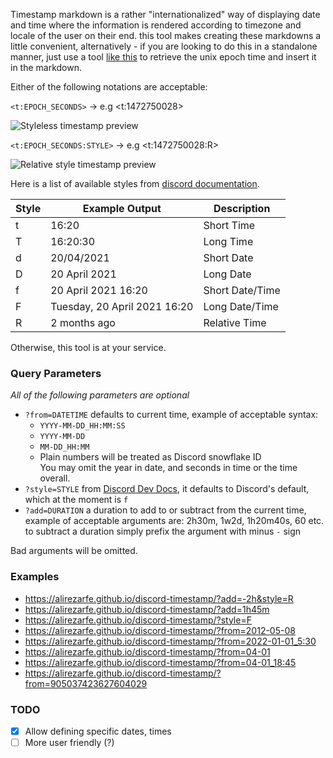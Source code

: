 Timestamp markdown is a rather "internationalized" way of displaying date and time where the information is rendered according to timezone and locale of the user on their end. this tool makes creating these markdowns a little convenient, alternatively - if you are looking to do this in a standalone manner, just use a tool [like this](https://www.epochconverter.com/) to retrieve the unix epoch time and insert it in the markdown.

Either of the following notations are acceptable:

`<t:EPOCH_SECONDS>` → e.g <t:1472750028>

![Styleless timestamp preview](https://cdn.discordapp.com/attachments/652544869314854934/862699749652430868/timestamp_1.png)

`<t:EPOCH_SECONDS:STYLE>` → e.g <t:1472750028:R>

![Relative style timestamp preview](https://cdn.discordapp.com/attachments/652544869314854934/862699751602651156/timestamp_2.png)

Here is a list of available styles from [discord documentation](https://discord.com/developers/docs/reference#message-formatting-timestamp-styles).

| Style | Example Output               | Description     |
| ----- | ---------------------------- | --------------- |
| t     | 16:20                        | Short Time      |
| T     | 16:20:30                     | Long Time       |
| d     | 20/04/2021                   | Short Date      |
| D     | 20 April 2021                | Long Date       |
| f    | 20 April 2021 16:20          | Short Date/Time |
| F     | Tuesday, 20 April 2021 16:20 | Long Date/Time  |
| R     | 2 months ago                 | Relative Time   |

Otherwise, this tool is at your service.

### Query Parameters
*All of the following parameters are optional*

- `?from=DATETIME` defaults to current time, example of acceptable syntax:
    - `YYYY-MM-DD_HH:MM:SS`
    - `YYYY-MM-DD`
    - `MM-DD_HH:MM` 
    - Plain numbers will be treated as Discord snowflake ID \
    You may omit the year in date, and seconds in time or the time overall.
- `?style=STYLE` from [Discord Dev Docs](https://discord.com/developers/docs/reference#message-formatting-timestamp-styles), it defaults to Discord's default, which at the moment is `f`
- `?add=DURATION` a duration to add to or subtract from the current time, example of acceptable arguments are: 2h30m, 1w2d, 1h20m40s, 60 etc. to subtract a duration simply prefix the argument with minus `-` sign

Bad arguments will be omitted.

### Examples

- <https://alirezarfe.github.io/discord-timestamp/?add=-2h&style=R>
- <https://alirezarfe.github.io/discord-timestamp/?add=1h45m>
- <https://alirezarfe.github.io/discord-timestamp/?style=F>
- <https://alirezarfe.github.io/discord-timestamp/?from=2012-05-08>
- <https://alirezarfe.github.io/discord-timestamp/?from=2022-01-01_5:30>
- <https://alirezarfe.github.io/discord-timestamp/?from=04-01>
- <https://alirezarfe.github.io/discord-timestamp/?from=04-01_18:45>
- <https://alirezarfe.github.io/discord-timestamp/?from=905037423627604029>

### TODO

- [x] Allow defining specific dates, times
- [ ] More user friendly (?)
